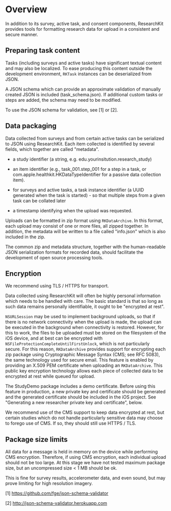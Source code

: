 Overview
========================================

In addition to its survey, active task, and consent components,
ResearchKit provides tools for formatting research data for upload
in a consistent and secure manner.


Preparing task content
----------------------------------------

Tasks (including surveys and active tasks) have significant textual
content and may also be localized. To ease producing this content
outside the development environment, `RKTask` instances can be
deserialized from JSON.

A JSON schema which can provide an approximate validation of manually
created JSON is included (task_schema.json). If additional custom
tasks or steps are added, the schema may need to be modified.

To use the JSON schema for validation, see [1] or [2].



Data packaging
----------------------------------------

Data collected from surveys and from certain active tasks can be
serialized to JSON using ResearchKit. Each item collected is
identified by several fields, which together are called "metadata".

* a study identifier (a string, e.g. edu.yourinsitution.research_study)

* an item identifier (e.g., task_001.step_001 for a step in a task, or
  com.apple.healthkit.HKDataTypeIdentifier for a passive data
  collection item).

* for surveys and active tasks, a task instance identifier (a UUID
  generated when the task is started) - so that multiple steps from a
  given task can be collated later

* a timestamp identifying when the upload was requested.

Uploads can be formatted in zip format using `RKDataArchive`. In this
format, each upload may consist of one or more files, all zipped
together. In addition, the metadata will be written to a file called
"info.json" which is also included in the zip.

The common zip and metadata structure, together with the
human-readable JSON serialization formats for recorded data, should
facilitate the development of open source processing tools.


Encryption
----------------------------------------

We recommend using TLS / HTTPS for transport.

Data collected using ResearchKit will often be highly personal
information which needs to be handled with care. The basic standard is
that so long as such data remains personally identifiable, it ought to
be "encrypted at rest".

`NSURLSession` may be used to implement background uploads, so
that if there is no network connectivity when the upload is made, the
upload can be executed in the background when connectivity is
restored. However, for this to work, the files to be uploaded must be
stored on the filesystem of the iOS device, and at best can be
encrypted with `NSFileProtectionCompleteUntilFirstUnlock`, which is
not particularly secure. For this reason, `RKDataArchive` provides
support for encrypting each zip package using Cryptographic Message
Syntax (CMS; see RFC 5083), the same technology used for secure
email. This feature is enabled by providing an X.509 PEM certificate
when uploading an `RKDataArchive`. This public key encryption technology
allows each piece of collected data to be encrypted at rest while
queued for upload.

The StudyDemo package includes a demo certificate. Before using this
feature in production, a new private key and certificate should be
generated and the generated certificate should be included in the iOS
project. See "Generating a new researcher private key and
certificate", below.

We recommend use of the CMS support to keep data encrypted at rest,
but certain studies which do not handle particularly sensitive data
may choose to forego use of CMS. If so, they should still use HTTPS /
TLS.


Package size limits
----------------------------------------

All data for a message is held in memory on the device while
performing CMS encryption. Therefore, if using CMS encryption,
each individual upload should not be too
large. At this stage we have not tested maximum package size, but an
uncompressed size < 1 MB should be ok.

This is fine for survey results, accelerometer data, and even sound,
but may prove limiting for high resolution imagery.




[1] https://github.com/fge/json-schema-validator

[2] http://json-schema-validator.herokuapp.com
